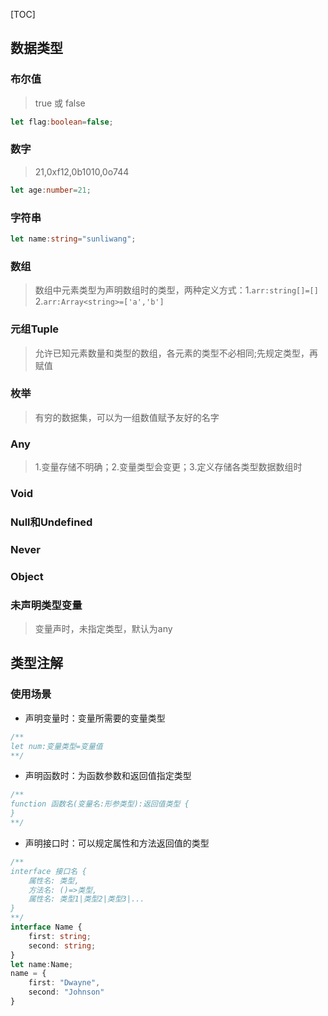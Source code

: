 [TOC]
## 数据类型
### 布尔值
>true 或 false
```ts
let flag:boolean=false;
```
### 数字
>21,0xf12,0b1010,0o744
```ts
let age:number=21;
```
### 字符串
>

```ts
let name:string="sunliwang";
```
### 数组
>数组中元素类型为声明数组时的类型，两种定义方式：1.`arr:string[]=[]`  2.`arr:Array<string>=['a','b']`

### 元组Tuple
>允许已知元素数量和类型的数组，各元素的类型不必相同;先规定类型，再赋值

### 枚举
>有穷的数据集，可以为一组数值赋予友好的名字

### Any
>1.变量存储不明确；2.变量类型会变更；3.定义存储各类型数据数组时 

### Void
### Null和Undefined
### Never
### Object
>

### 未声明类型变量
>变量声时，未指定类型，默认为any

## 类型注解
### 使用场景
- 声明变量时：变量所需要的变量类型

```ts
/**
let num:变量类型=变量值
**/
```

- 声明函数时：为函数参数和返回值指定类型
```ts
/**
function 函数名(变量名:形参类型):返回值类型 {
}
**/
```
- 声明接口时：可以规定属性和方法返回值的类型
```ts
/**
interface 接口名 {
    属性名: 类型,
    方法名: ()=>类型,
    属性名: 类型1|类型2|类型3|...
}
**/    
interface Name {
    first: string;
    second: string;
}
let name:Name;
name = {
    first: "Dwayne",
    second: "Johnson"
}
```
